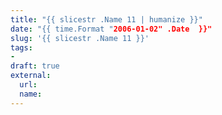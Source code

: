 ```yaml
---
title: "{{ slicestr .Name 11 | humanize }}"
date: "{{ time.Format "2006-01-02" .Date  }}"
slug: '{{ slicestr .Name 11 }}'
tags:
- 
draft: true
external: 
  url:
  name:
---
```

